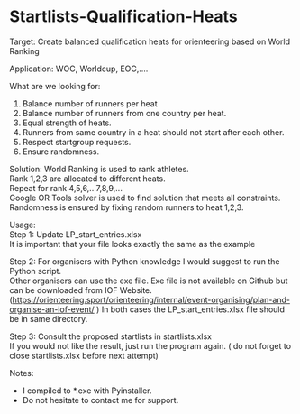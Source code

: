 # Startlists-Qualification-Heats

Target: 
Create balanced qualification heats for orienteering based on World Ranking

Application:
WOC, Worldcup, EOC,....


What are we looking for:    
1. Balance number of runners per heat
2. Balance number of runners from one country per heat.
3. Equal strength of heats.
4. Runners from same country in a heat should not start after each other.
5. Respect startgroup requests.
6. Ensure randomness. 

Solution:
World Ranking is used to rank athletes.   
Rank 1,2,3 are allocated to different heats.  
Repeat for rank 4,5,6,...7,8,9,...  
Google OR Tools solver is used to find solution that meets all constraints.  
Randomness is ensured by fixing random runners to heat 1,2,3.  

Usage:  
Step 1: Update LP_start_entries.xlsx  
It is important that your file looks exactly the same as the example   

Step 2:
For organisers with Python knowledge I would suggest to run the Python script.  
Other organisers can use the exe file. Exe file is not available on Github but can be downloaded from IOF Website.
(https://orienteering.sport/orienteering/internal/event-organising/plan-and-organise-an-iof-event/ )
In both cases the LP_start_entries.xlsx file should be in same directory.

Step 3:
Consult the proposed startlists in startlists.xlsx  
If you would not like the result, just run the program again. ( do not forget to close startlists.xlsx before next attempt) 

Notes: 
* I compiled to *.exe with Pyinstaller.  
* Do not hesitate to contact me for support. 
